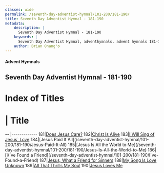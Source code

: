 ```yaml
---
classes: wide
permalink: /seventh-day-adventist-hymnal/101-200/181-190/
title: Seventh Day Adventist Hymnal - 181-190
metadata:
    description: |
      Seventh Day Adventist Hymnal - 181-190
    keywords: |
      Seventh Day Adventist Hymnal, adventhymnals, advent hymnals 181-190
    author: Brian Onang'o
---
```


#### Advent Hymnals
## Seventh Day Adventist Hymnal - 181-190

# Index of Titles
# | Title                        
-- |-------------
181|[Does Jesus Care?](/seventh-day-adventist-hymnal/101-200/181-190/Does-Jesus-Care?)
182|[Christ Is Alive](/seventh-day-adventist-hymnal/101-200/181-190/Christ-Is-Alive)
183|[I Will Sing of Jesus\` Love](/seventh-day-adventist-hymnal/101-200/181-190/I-Will-Sing-of-Jesus`-Love)
184|[Jesus Paid It All](/seventh-day-adventist-hymnal/101-200/181-190/Jesus-Paid-It-All)
185|[Jesus Is All the World to Me](/seventh-day-adventist-hymnal/101-200/181-190/Jesus-Is-All-the-World-to-Me)
186|[I\`ve Found a Friend](/seventh-day-adventist-hymnal/101-200/181-190/I`ve-Found-a-Friend)
187|[Jesus, What a Friend for Sinners](/seventh-day-adventist-hymnal/101-200/181-190/Jesus,-What-a-Friend-for-Sinners)
188|[My Song Is Love Unknown](/seventh-day-adventist-hymnal/101-200/181-190/My-Song-Is-Love-Unknown)
189|[All That Thrills My Soul](/seventh-day-adventist-hymnal/101-200/181-190/All-That-Thrills-My-Soul)
190|[Jesus Loves Me](/seventh-day-adventist-hymnal/101-200/181-190/Jesus-Loves-Me)